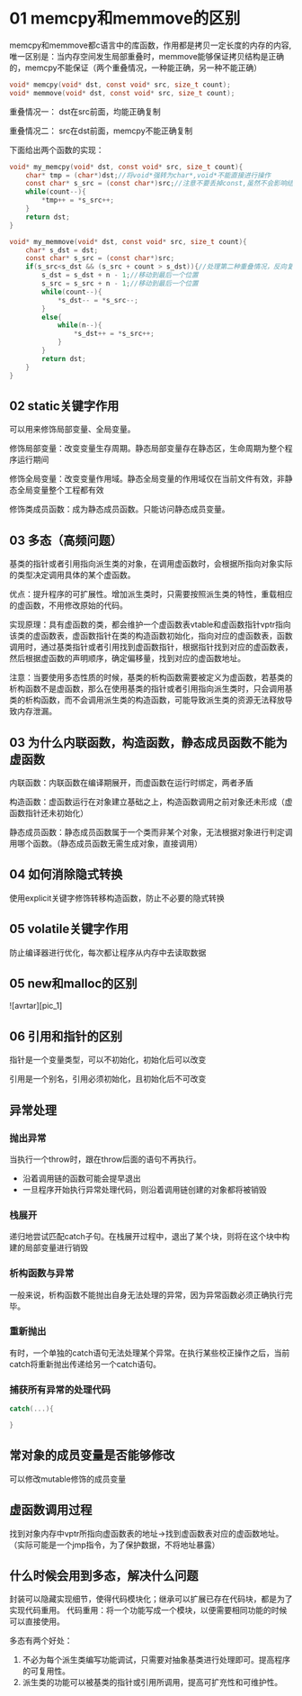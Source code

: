 # 01 memcpy和memmove的区别
memcpy和memmove都c语言中的库函数，作用都是拷贝一定长度的内存的内容,唯一区别是：当内存空间发生局部重叠时，memmove能够保证拷贝结构是正确的，memcpy不能保证（两个重叠情况，一种能正确，另一种不能正确）
```c
void* memcpy(void* dst, const void* src, size_t count);
void* memmove(void* dst, const void* src, size_t count);
```
重叠情况一：
dst在src前面，均能正确复制

重叠情况二：
src在dst前面，memcpy不能正确复制

下面给出两个函数的实现：
```c
void* my_memcpy(void* dst, const void* src, size_t count){
    char* tmp = (char*)dst;//将void*强转为char*,void*不能直接进行操作
    const char* s_src = (const char*)src;//注意不要丢掉const,虽然不会影响结果，但却是不好的编程习惯
    while(count--){
        *tmp++ = *s_src++;
    }
    return dst;
}

void* my_memmove(void* dst, const void* src, size_t count){
    char* s_dst = dst;
    const char* s_src = (const char*)src;
    if(s_src<s_dst && (s_src + count > s_dst)){//处理第二种重叠情况，反向复制，从而变成第一种重叠情况
        s_dst = s_dst + n - 1;//移动到最后一个位置
        s_src = s_src + n - 1;//移动到最后一个位置
        while(count--){
            *s_dst-- = *s_src--;
        }
        else{
            while(n--){
                *s_dst++ = *s_src++;
            }
        }
        return dst;
    }
}
```
## 02 static关键字作用
可以用来修饰局部变量、全局变量。

修饰局部变量：改变变量生存周期。静态局部变量存在静态区，生命周期为整个程序运行期间

修饰全局变量：改变变量作用域。静态全局变量的作用域仅在当前文件有效，非静态全局变量整个工程都有效

修饰类成员函数：成为静态成员函数。只能访问静态成员变量。

## 03 多态（高频问题）
基类的指针或者引用指向派生类的对象，在调用虚函数时，会根据所指向对象实际的类型决定调用具体的某个虚函数。

优点：提升程序的可扩展性。增加派生类时，只需要按照派生类的特性，重载相应的虚函数，不用修改原始的代码。

实现原理：具有虚函数的类，都会维护一个虚函数表vtable和虚函数指针vptr指向该类的虚函数表，虚函数指针在类的构造函数初始化，指向对应的虚函数表，函数调用时，通过基类指针或者引用找到虚函数指针，根据指针找到对应的虚函数表，然后根据虚函数的声明顺序，确定偏移量，找到对应的虚函数地址。

注意：当要使用多态性质的时候，基类的析构函数需要被定义为虚函数，若基类的析构函数不是虚函数，那么在使用基类的指针或者引用指向派生类时，只会调用基类的析构函数，而不会调用派生类的构造函数，可能导致派生类的资源无法释放导致内存泄漏。

## 03 为什么内联函数，构造函数，静态成员函数不能为虚函数
内联函数：内联函数在编译期展开，而虚函数在运行时绑定，两者矛盾

构造函数：虚函数运行在对象建立基础之上，构造函数调用之前对象还未形成（虚函数指针还未初始化）

静态成员函数：静态成员函数属于一个类而非某个对象，无法根据对象进行判定调用哪个函数。（静态成员函数无需生成对象，直接调用）

## 04 如何消除隐式转换
使用explicit关键字修饰转移构造函数，防止不必要的隐式转换

## 05 volatile关键字作用
防止编译器进行优化，每次都让程序从内存中去读取数据

## 05 new和malloc的区别
![avrtar][pic_1]

## 06 引用和指针的区别
指针是一个变量类型，可以不初始化，初始化后可以改变

引用是一个别名，引用必须初始化，且初始化后不可改变

## 异常处理
### 抛出异常
当执行一个throw时，跟在throw后面的语句不再执行。
- 沿着调用链的函数可能会提早退出
- 一旦程序开始执行异常处理代码，则沿着调用链创建的对象都将被销毁

### 栈展开
递归地尝试匹配catch子句。在栈展开过程中，退出了某个块，则将在这个块中构建的局部变量进行销毁

### 析构函数与异常
一般来说，析构函数不能抛出自身无法处理的异常，因为异常函数必须正确执行完毕。

### 重新抛出
有时，一个单独的catch语句无法处理某个异常。在执行某些校正操作之后，当前catch将重新抛出传递给另一个catch语句。

### 捕获所有异常的处理代码
```c++
catch(...){

}
```

## 常对象的成员变量是否能够修改
可以修改mutable修饰的成员变量

## 虚函数调用过程
找到对象内存中vptr所指向虚函数表的地址->找到虚函数表对应的虚函数地址。（实际可能是一个jmp指令，为了保护数据，不将地址暴露） 

## 什么时候会用到多态，解决什么问题
封装可以隐藏实现细节，使得代码模块化；继承可以扩展已存在代码块，都是为了实现代码重用。
代码重用：将一个功能写成一个模块，以便需要相同功能的时候可以直接使用。

多态有两个好处：

1. 不必为每个派生类编写功能调试，只需要对抽象基类进行处理即可。提高程序的可复用性。
2. 派生类的功能可以被基类的指针或引用所调用，提高可扩充性和可维护性。 